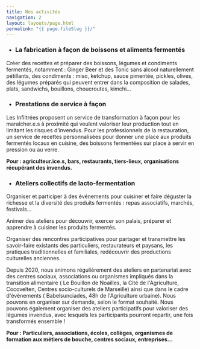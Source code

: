 ```yaml
---
title: Nos activités
navigation: 2
layout: layouts/page.html
permalink: "{{ page.fileSlug }}/"
---
```

* ### La fabrication à façon de boissons et aliments fermentés

Créer des recettes et préparer des boissons, légumes et condiments fermentés, notamment :  Ginger Beer et des Tonic sans alcool naturellement pétillants, des condiments : miso, ketchup, sauce pimentée, pickles, olives, des légumes préparés qui peuvent entrer dans la composition de salades, plats, sandwichs, bouillons, choucroutes, kimchi...

* ### Prestations de service à façon

Les Infiltrées proposent un service de transformation à façon pour les maraîcher.e.s à proximité qui veulent valoriser leur production tout en limitant les risques d’invendus.
Pour les professionnels de la restauration, un service de recettes personnalisées pour donner une place aux produits fermentés locaux en cuisine, des boissons fermentées sur place à servir en pression ou au verre.

**Pour : agriculteur.ice.s, bars, restaurants, tiers-lieux, organisations récupérant des invendus.** 

* ### Ateliers collectifs de lacto-fermentation

Organiser et participer à des événements pour cuisiner et faire déguster la richesse et la diversité des produits fermentés : repas associatifs, marchés, festivals...

Animer des ateliers pour découvrir, exercer son palais, préparer et apprendre à cuisiner les produits fermentés.

Organiser des rencontres participatives pour partager et transmettre les savoir-faire existants des particuliers, restaurateurs et paysans, les pratiques traditionnelles et familiales, redécouvrir des productions culturelles anciennes.

Depuis 2020, nous animons régulièrement des ateliers en partenariat avec des centres sociaux, associations ou organismes impliqués dans la transition alimentaire ( Le Bouillon de Noailles, la Cité de l'Agriculture, Cocovelten,  Centres socio-culturels de Marseille) ainsi que dans le cadre d'évènements ( Babelsunciades, 48h de l'Agriculture urbaine).  Nous pouvons en organiser sur demande, selon le format souhaité. Nous pouvons également organiser des ateliers participatifs pour valoriser des légumes invendus, avec lesquels les participants pourront repartir, une fois transformés ensemble !

**Pour : Particuliers, associations, écoles, collèges, organismes de formation aux métiers de bouche, centres sociaux, entreprises...**
